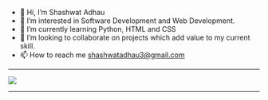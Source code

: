 - 👋 Hi, I’m Shashwat Adhau
- 👀 I’m interested in Software Development and Web Development.
- 🌱 I’m currently learning Python, HTML and CSS
- 💞️ I’m looking to collaborate on projects which add value to my current skill.
- 📫 How to reach me shashwatadhau3@gmail.com

<!---
Shasha0072/Shasha0072 is a ✨ special ✨ repository because its `README.md` (this file) appears on your GitHub profile.
You can click the Preview link to take a look at your changes.
--->

<hr>
<img src="https://github-readme-stats.vercel.app/api?username=Shasha0072&&show_icons=true&title_color=ffffff&icon_color=bb2acf&text_color=daf7dc&bg_color=151515">
<hr>
<i class="fa-brands fa-python"></i>
